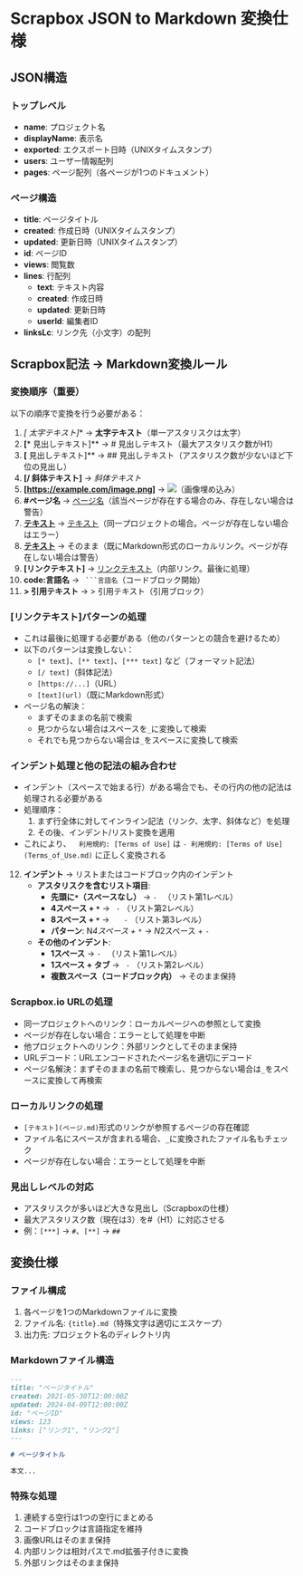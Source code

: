 # Scrapbox JSON to Markdown 変換仕様

## JSON構造

### トップレベル
- **name**: プロジェクト名
- **displayName**: 表示名
- **exported**: エクスポート日時（UNIXタイムスタンプ）
- **users**: ユーザー情報配列
- **pages**: ページ配列（各ページが1つのドキュメント）

### ページ構造
- **title**: ページタイトル
- **created**: 作成日時（UNIXタイムスタンプ）
- **updated**: 更新日時（UNIXタイムスタンプ）
- **id**: ページID
- **views**: 閲覧数
- **lines**: 行配列
  - **text**: テキスト内容
  - **created**: 作成日時
  - **updated**: 更新日時
  - **userId**: 編集者ID
- **linksLc**: リンク先（小文字）の配列

## Scrapbox記法 → Markdown変換ルール

### 変換順序（重要）
以下の順序で変換を行う必要がある：

1. **[* 太字テキスト]** → **太字テキスト**（単一アスタリスクは太字）
2. **[*** 見出しテキスト]** → # 見出しテキスト（最大アスタリスク数がH1）
3. **[** 見出しテキスト]** → ## 見出しテキスト（アスタリスク数が少ないほど下位の見出し）
4. **[/ 斜体テキスト]** → *斜体テキスト*
5. **[https://example.com/image.png]** → ![](https://example.com/image.png)（画像埋め込み）
6. **#ページ名** → [ページ名](ページ名.md)（該当ページが存在する場合のみ、存在しない場合は警告）
7. **[テキスト](https://scrapbox.io/プロジェクト/ページ)** → [テキスト](ページ.md)（同一プロジェクトの場合。ページが存在しない場合はエラー）
8. **[テキスト](ページ.md)** → そのまま（既にMarkdown形式のローカルリンク。ページが存在しない場合は警告）
9. **[リンクテキスト]** → [リンクテキスト](リンクテキスト.md)（内部リンク。最後に処理）
10. **code:言語名** → ` ```言語名`（コードブロック開始）
11. **> 引用テキスト** → > 引用テキスト（引用ブロック）

### [リンクテキスト]パターンの処理
- これは最後に処理する必要がある（他のパターンとの競合を避けるため）
- 以下のパターンは変換しない：
  - `[* text]`、`[** text]`、`[*** text]` など（フォーマット記法）
  - `[/ text]`（斜体記法）
  - `[https://...]`（URL）
  - `[text](url)`（既にMarkdown形式）
- ページ名の解決：
  - まずそのままの名前で検索
  - 見つからない場合はスペースを`_`に変換して検索
  - それでも見つからない場合は`_`をスペースに変換して検索

### インデント処理と他の記法の組み合わせ
- インデント（スペースで始まる行）がある場合でも、その行内の他の記法は処理される必要がある
- 処理順序：
  1. まず行全体に対してインライン記法（リンク、太字、斜体など）を処理
  2. その後、インデント/リスト変換を適用
- これにより、`  利用規約: [Terms of Use]` は `- 利用規約: [Terms of Use](Terms_of_Use.md)` に正しく変換される
12. **インデント** → リストまたはコードブロック内のインデント
    - **アスタリスクを含むリスト項目**:
      - **先頭に`*`（スペースなし）** → `- ` （リスト第1レベル）
      - **4スペース + `*`** → `  - ` （リスト第2レベル）
      - **8スペース + `*`** → `    - ` （リスト第3レベル）
      - **パターン**: N*4スペース + `*` → N*2スペース + `- `
    - **その他のインデント**:
      - **1スペース** → `- ` （リスト第1レベル）
      - **1スペース + タブ** → `  - ` （リスト第2レベル）
      - **複数スペース（コードブロック内）** → そのまま保持

### Scrapbox.io URLの処理
- 同一プロジェクトへのリンク：ローカルページへの参照として変換
- ページが存在しない場合：エラーとして処理を中断
- 他プロジェクトへのリンク：外部リンクとしてそのまま保持
- URLデコード：URLエンコードされたページ名を適切にデコード
- ページ名解決：まずそのままの名前で検索し、見つからない場合は`_`をスペースに変換して再検索

### ローカルリンクの処理
- `[テキスト](ページ.md)`形式のリンクが参照するページの存在確認
- ファイル名にスペースが含まれる場合、`_`に変換されたファイル名もチェック
- ページが存在しない場合：エラーとして処理を中断

### 見出しレベルの対応
- アスタリスクが多いほど大きな見出し（Scrapboxの仕様）
- 最大アスタリスク数（現在は3）を#（H1）に対応させる
- 例：`[***]` → `#`、`[**]` → `##`

## 変換仕様

### ファイル構成
1. 各ページを1つのMarkdownファイルに変換
2. ファイル名: `{title}.md`（特殊文字は適切にエスケープ）
3. 出力先: プロジェクト名のディレクトリ内

### Markdownファイル構造
```markdown
---
title: "ページタイトル"
created: 2021-05-30T12:00:00Z
updated: 2024-04-09T12:00:00Z
id: "ページID"
views: 123
links: ["リンク1", "リンク2"]
---

# ページタイトル

本文...
```

### 特殊な処理
1. 連続する空行は1つの空行にまとめる
2. コードブロックは言語指定を維持
3. 画像URLはそのまま保持
4. 内部リンクは相対パスで.md拡張子付きに変換
5. 外部リンクはそのまま保持